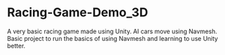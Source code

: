 # Racing-Game-Demo_3D
 A very basic racing game made using Unity. AI cars move using Navmesh. Basic project to run the basics of using Navmesh and learning to use Unity better.
